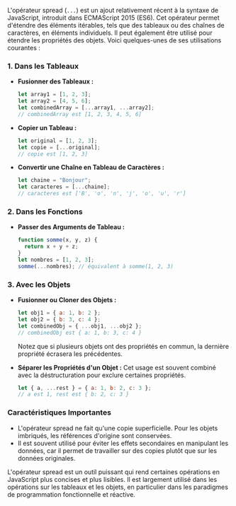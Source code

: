 L'opérateur spread (`...`) est un ajout relativement récent à la syntaxe de JavaScript, introduit dans ECMAScript 2015 (ES6). Cet opérateur permet d'étendre des éléments itérables, tels que des tableaux ou des chaînes de caractères, en éléments individuels. Il peut également être utilisé pour étendre les propriétés des objets. Voici quelques-unes de ses utilisations courantes :

### 1. Dans les Tableaux
- **Fusionner des Tableaux :**
  ```javascript
  let array1 = [1, 2, 3];
  let array2 = [4, 5, 6];
  let combinedArray = [...array1, ...array2];
  // combinedArray est [1, 2, 3, 4, 5, 6]
  ```

- **Copier un Tableau :**
  ```javascript
  let original = [1, 2, 3];
  let copie = [...original];
  // copie est [1, 2, 3]
  ```

- **Convertir une Chaîne en Tableau de Caractères :**
  ```javascript
  let chaine = "Bonjour";
  let caracteres = [...chaine];
  // caracteres est ['B', 'o', 'n', 'j', 'o', 'u', 'r']
  ```

### 2. Dans les Fonctions
- **Passer des Arguments de Tableau :**
  ```javascript
  function somme(x, y, z) {
    return x + y + z;
  }
  let nombres = [1, 2, 3];
  somme(...nombres); // équivalent à somme(1, 2, 3)
  ```

### 3. Avec les Objets
- **Fusionner ou Cloner des Objets :**
  ```javascript
  let obj1 = { a: 1, b: 2 };
  let obj2 = { b: 3, c: 4 };
  let combinedObj = { ...obj1, ...obj2 };
  // combinedObj est { a: 1, b: 3, c: 4 }
  ```

  Notez que si plusieurs objets ont des propriétés en commun, la dernière propriété écrasera les précédentes.

- **Séparer les Propriétés d'un Objet :**
  Cet usage est souvent combiné avec la déstructuration pour exclure certaines propriétés.
  ```javascript
  let { a, ...rest } = { a: 1, b: 2, c: 3 };
  // a est 1, rest est { b: 2, c: 3 }
  ```

### Caractéristiques Importantes
- L'opérateur spread ne fait qu'une copie superficielle. Pour les objets imbriqués, les références d'origine sont conservées.
- Il est souvent utilisé pour éviter les effets secondaires en manipulant les données, car il permet de travailler sur des copies plutôt que sur les données originales.

L'opérateur spread est un outil puissant qui rend certaines opérations en JavaScript plus concises et plus lisibles. Il est largement utilisé dans les opérations sur les tableaux et les objets, en particulier dans les paradigmes de programmation fonctionnelle et réactive.